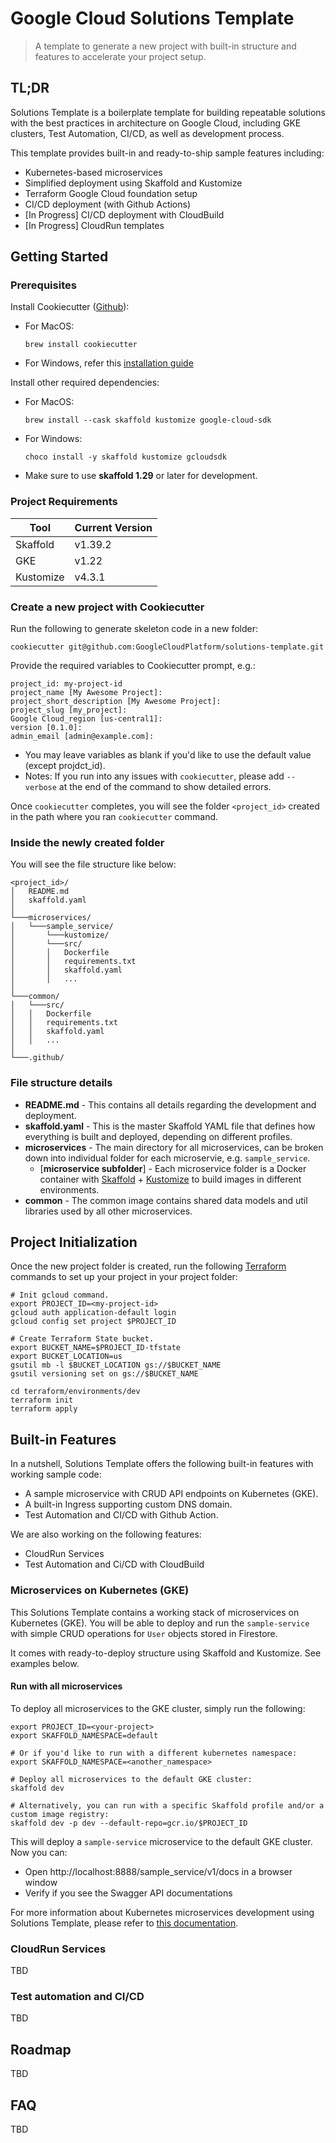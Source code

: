 # Google Cloud Solutions Template

> A template to generate a new project with built-in structure and features
> to accelerate your project setup.

## TL;DR

Solutions Template is a boilerplate template for building repeatable
solutions with the best practices in architecture on Google Cloud, including GKE
clusters, Test Automation, CI/CD, as well as development process.

This template provides built-in and ready-to-ship sample features including:
* Kubernetes-based microservices
* Simplified deployment using Skaffold and Kustomize
* Terraform Google Cloud foundation setup
* CI/CD deployment (with Github Actions)
* [In Progress] CI/CD deployment with CloudBuild
* [In Progress] CloudRun templates

## Getting Started

### Prerequisites

Install Cookiecutter ([Github](https://github.com/cookiecutter/cookiecutter)):
- For MacOS:
  ```
  brew install cookiecutter
  ```

- For Windows, refer this [installation guide](https://cookiecutter.readthedocs.io/en/latest/installation.html#install-cookiecutter)

Install other required dependencies:

- For MacOS:
  ```
  brew install --cask skaffold kustomize google-cloud-sdk
  ```

- For Windows:
  ```
  choco install -y skaffold kustomize gcloudsdk
  ```

* Make sure to use __skaffold 1.29__ or later for development.

### Project Requirements

| Tool  | Current Version  |
|---|---|
| Skaffold  | v1.39.2  |
| GKE  | v1.22  |
| Kustomize  | v4.3.1  |

### Create a new project with Cookiecutter

Run the following to generate skeleton code in a new folder:
```
cookiecutter git@github.com:GoogleCloudPlatform/solutions-template.git
```

Provide the required variables to Cookiecutter prompt, e.g.:
```
project_id: my-project-id
project_name [My Awesome Project]:
project_short_description [My Awesome Project]:
project_slug [my_project]:
Google Cloud_region [us-central1]:
version [0.1.0]:
admin_email [admin@example.com]:
```
- You may leave variables as blank if you'd like to use the default value (except projdct_id).
- Notes: If you run into any issues with `cookiecutter`, please add `--verbose` at
the end of the command to show detailed errors.

Once `cookiecutter` completes, you will see the folder `<project_id>` created in
the path where you ran `cookiecutter` command.

### Inside the newly created folder

You will see the file structure like below:
```
<project_id>/
│   README.md
│   skaffold.yaml
│
└───microservices/
│   └───sample_service/
│       └───kustomize/
│       └───src/
│       │   Dockerfile
│       │   requirements.txt
│       │   skaffold.yaml
│       │   ...
│
└───common/
│   └───src/
│   │   Dockerfile
│   │   requirements.txt
│   │   skaffold.yaml
│   │   ...
│
└───.github/

```
### File structure details

- **README.md** - This contains all details regarding the development and deployment.
- **skaffold.yaml** - This is the master Skaffold YAML file that defines how everything is built and deployed, depending on different profiles.
- **microservices** - The main directory for all microservices, can be broken down into individual folder for each microservie, e.g. `sample_service`.
  - [**microservice subfolder**] - Each microservice folder is a Docker container with [Skaffold](https://skaffold.dev/) + [Kustomize](https://kustomize.io/) to build images in different environments.
- **common** - The common image contains shared data models and util libraries used by all other microservices.

## Project Initialization

Once the new project folder is created, run the following [Terraform](https://www.terraform.io/) commands to set up your project in your project folder:

```
# Init gcloud command.
export PROJECT_ID=<my-project-id>
gcloud auth application-default login
gcloud config set project $PROJECT_ID

# Create Terraform State bucket.
export BUCKET_NAME=$PROJECT_ID-tfstate
export BUCKET_LOCATION=us
gsutil mb -l $BUCKET_LOCATION gs://$BUCKET_NAME
gsutil versioning set on gs://$BUCKET_NAME

cd terraform/environments/dev
terraform init
terraform apply
```

## Built-in Features

In a nutshell, Solutions Template offers the following built-in features with working sample code:
- A sample microservice with CRUD API endpoints on Kubernetes (GKE).
- A built-in Ingress supporting custom DNS domain.
- Test Automation and CI/CD with Github Action.

We are also working on the following features:
- CloudRun Services
- Test Automation and Ci/CD with CloudBuild

### Microservices on Kubernetes (GKE)

This Solutions Template contains a working stack of microservices on Kubernetes (GKE).
You will be able to deploy and run the `sample-service` with simple CRUD operations for `User` objects stored in Firestore.

It comes with ready-to-deploy structure using Skaffold and Kustomize. See examples below.

#### Run with all microservices

To deploy all microservices to the GKE cluster, simply run the following:

```
export PROJECT_ID=<your-project>
export SKAFFOLD_NAMESPACE=default

# Or if you'd like to run with a different kubernetes namespace:
export SKAFFOLD_NAMESPACE=<another_namespace>

# Deploy all microservices to the default GKE cluster:
skaffold dev

# Alternatively, you can run with a specific Skaffold profile and/or a custom image registry:
skaffold dev -p dev --default-repo=gcr.io/$PROJECT_ID
```

This will deploy a `sample-service` microservice to the default GKE cluster. Now you can:
- Open http://localhost:8888/sample_service/v1/docs in a browser window
- Verify if you see the Swagger API documentations

For more information about Kubernetes microservices development using Solutions Template, please refer to [this documentation]().


### CloudRun Services

TBD

### Test automation and CI/CD

TBD

## Roadmap

TBD

## FAQ

TBD
